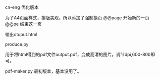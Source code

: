 cn-eng  优化版本

为了A4页面样式，排版美观，所以添加了强制换页
@@page  开始新的一页
@@pe     结束这一页


输出otuput.html

produce.py

用于将html得到的pdf文件output.pdf，变成高清的图片，调节dpi,600-800即可。


pdf-maker.py 最初版本，基本没用了。
